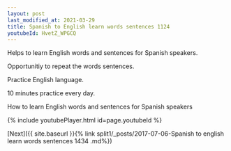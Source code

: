 ```yaml
---
layout: post
last_modified_at: 2021-03-29
title: Spanish to English learn words sentences 1124 
youtubeId: HvetZ_WPGCQ
---
```

 
 
Helps to learn English words and sentences for Spanish speakers.

Opportunitiy to repeat the words sentences. 

Practice English language. 
 
10 minutes practice every day. 
 
How to learn English words and sentences for Spanish speakers 
 
{% include youtubePlayer.html id=page.youtubeId %}
 
 
[Next]({{ site.baseurl }}{% link  split1/_posts/2017-07-06-Spanish to english learn words sentences 1434 .md%})
 
